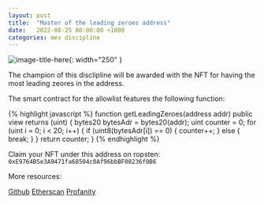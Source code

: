```yaml
---
layout: post
title:  "Master of the leading zeroes address"
date:   2022-08-25 00:00:00 +1000
categories: mev discipline
---
```


![image-title-here](/assets/images/DALL·E_2022-09-11_08.40.53.png){: width="250" }


The champion of this disclipline will be awarded with the NFT for having the most leading zeores in the address.

The smart contract for the allowlist features the following function:

{% highlight javascript %}
function getLeadingZeroes(address addr) public view returns (uint) {
        bytes20 bytesAdr = bytes20(addr);
        uint counter = 0;
        for (uint i = 0; i < 20; i++) {
            if (uint8(bytesAdr[i]) == 0) {
                counter++;
            } else {
                break;
            }
        }
        return counter;
    }
{% endhighlight %}

Claim your NFT under this address on ropsten:
```0xE9764B5e3A9471fa68504c0Af96bbBF08236f0B6```


More resources:

[Github](https://github.com/franz101/mev-olympics-nft/blob/0d61d6bd6763585d53c57ca2d69816f6315362c9/contracts/MevOlympics.sol#L48)
[Etherscan](https://ropsten.etherscan.io/address/0xE9764B5e3A9471fa68504c0Af96bbBF08236f0B6)
[Profanity](https://github.com/johguse/profanity)
